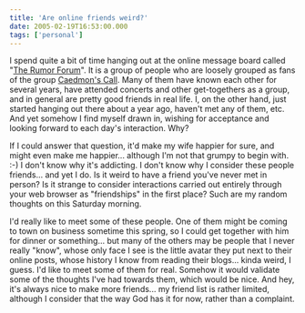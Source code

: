 ```yaml
---
title: 'Are online friends weird?'
date: 2005-02-19T16:53:00.000
tags: ['personal']
---
```


I spend quite a bit of time hanging out at the online message board called "[The Rumor Forum](http://rocksmyfaceoff.net/forum/)". It is a group of people who are loosely grouped as fans of the group [Caedmon's Call](http://www.caedmonscall.com). Many of them have known each other for several years, have attended concerts and other get-togethers as a group, and in general are pretty good friends in real life. I, on the other hand, just started hanging out there about a year ago, haven't met any of them, etc. And yet somehow I find myself drawn in, wishing for acceptance and looking forward to each day's interaction. Why?

If I could answer that question, it'd make my wife happier for sure, and might even make me happier... although I'm not that grumpy to begin with. :-) I don't know why it's addicting. I don't know why I consider these people friends... and yet I do. Is it weird to have a friend you've never met in person? Is it strange to consider interactions carried out entirely through your web browser as "friendships" in the first place? Such are my random thoughts on this Saturday morning.

I'd really like to meet some of these people. One of them might be coming to town on business sometime this spring, so I could get together with him for dinner or something... but many of the others may be people that I never really "know", whose only face I see is the little avatar they put next to their online posts, whose history I know from reading their blogs... kinda weird, I guess. I'd like to meet some of them for real. Somehow it would validate some of the thoughts I've had towards them, which would be nice. And hey, it's always nice to make more friends... my friend list is rather limited, although I consider that the way God has it for now, rather than a complaint.

